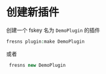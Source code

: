 # 创建新插件

创建一个 fskey 名为 `DemoPlugin` 的插件

```php
fresns plugin:make DemoPlugin
```
或者

```php
 fresns new DemoPlugin
```
